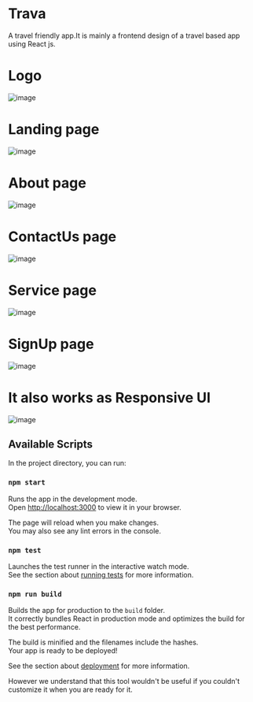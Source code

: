# Trava
A travel friendly app.It is mainly a frontend design of a travel based app using React js.
# Logo
![image](https://github.com/Nazira-Jesmin-Lina/Trava/blob/master/src/assets/logo.jpg)



# Landing page
![image](https://github.com/Nazira-Jesmin-Lina/Trava/blob/master/src/assets/homepage.png)
# About page
![image](https://github.com/Nazira-Jesmin-Lina/Trava/blob/master/src/assets/paboutpage.png)
# ContactUs page
![image](https://github.com/Nazira-Jesmin-Lina/Trava/blob/master/src/assets/contact.png)
# Service page
![image](https://github.com/Nazira-Jesmin-Lina/Trava/blob/master/src/assets/servicepage.png)
# SignUp page
![image](https://github.com/Nazira-Jesmin-Lina/Trava/blob/master/src/assets/signup.png)
# It also works as Responsive UI 
![image](https://github.com/Nazira-Jesmin-Lina/Trava/blob/master/src/assets/responsive.png)


## Available Scripts

In the project directory, you can run:

### `npm start`

Runs the app in the development mode.\
Open [http://localhost:3000](http://localhost:3000) to view it in your browser.

The page will reload when you make changes.\
You may also see any lint errors in the console.

### `npm test`

Launches the test runner in the interactive watch mode.\
See the section about [running tests](https://facebook.github.io/create-react-app/docs/running-tests) for more information.

### `npm run build`

Builds the app for production to the `build` folder.\
It correctly bundles React in production mode and optimizes the build for the best performance.

The build is minified and the filenames include the hashes.\
Your app is ready to be deployed!

See the section about [deployment](https://facebook.github.io/create-react-app/docs/deployment) for more information.

 However we understand that this tool wouldn't be useful if you couldn't customize it when you are ready for it.





